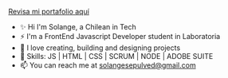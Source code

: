 
[Revisa mi portafolio aquí](https://solsepulveda.github.io/Portafolio/src/)

- ✨ Hi I'm Solange, a Chilean in Tech
- ⚡ I'm a FrontEnd Javascript Developer student in Laboratoria
- 🌱 I love creating, building and designing projects
- 🔭 Skills: JS | HTML | CSS | SCRUM | NODE | ADOBE SUITE
- 📫 You can reach me at solangesepulved@gmail.com
<!--
**solsepulveda/solsepulveda** is a ✨ _special_ ✨ repository because its `README.md` (this file) appears on your GitHub profile.

Here are some ideas to get you started:

- 🔭 I’m currently working on ...
- 🌱 I’m currently learning ...
- 👯 I’m looking to collaborate on ...
- 🤔 I’m looking for help with ...
- 💬 Ask me about ...
- 📫 How to reach me: ...
- 😄 Pronouns: ...
- ⚡ Fun fact: ...
-->
